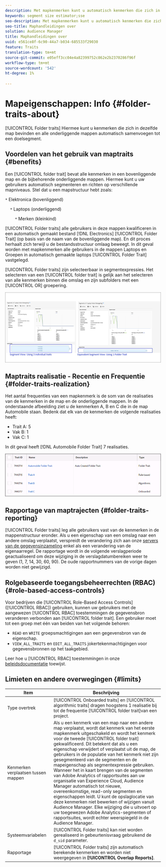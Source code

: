 ```yaml
---
description: Met mapkenmerken kunt u automatisch kenmerken die zich in dezelfde map bevinden en alle onderliggende mappen samenvoegen tot een doelsegment.
keywords: segment size estimator;sse
seo-description: Met mapkenmerken kunt u automatisch kenmerken die zich in dezelfde map bevinden en alle onderliggende mappen samenvoegen tot een doelsegment.
seo-title: Maphandleidingen over
solution: Audience Manager
title: Maphandleidingen over
uuid: e561ce8f-6c90-44a7-b034-685533f29030
feature: Traits
translation-type: tm+mt
source-git-commit: e05eff3cc04e4a82399752c862e2b2370286f96f
workflow-type: tm+mt
source-wordcount: '542'
ht-degree: 1%

---
```



# Mapeigenschappen: Info {#folder-traits-about}

[!UICONTROL Folder traits] Hiermee kunt u kenmerken die zich in dezelfde map bevinden en alle onderliggende mappen automatisch samenvoegen tot een doelsegment.

## Voordelen van het gebruik van maptraits {#benefits}

Een [!UICONTROL folder trait] bevat alle kenmerken in een bovenliggende map en de bijbehorende onderliggende mappen. Hiermee kunt u uw gebruikers automatisch segmenteren en richten op verschillende mapniveaus. Stel dat u een mapstructuur hebt zoals:

`*` Elektronica (bovenliggend)

    `*` Laptops (onderliggend)

        `*` Merken (kleinkind)

[!UICONTROL Folder traits] alle gebruikers in deze mappen kwalificeren in een automatisch gemaakt bestand  [!DNL Electronics] [!UICONTROL Folder Trait] (op basis van de naam van de bovenliggende map). En dit proces herhaalt zich terwijl u de bestandsstructuur omlaag beweegt. In dit geval worden met mapkenmerken alle gebruikers in de mappen Laptops en Groepen in automatisch gemaakte laptops [!UICONTROL Folder Trait] vastgelegd.

[!UICONTROL Folder traits] zijn selecteerbaar in segmentexpressies. Het selecteren van een [!UICONTROL folder trait] is gelijk aan het selecteren van alle kenmerken binnen die omslag en zijn subfolders met een [!UICONTROL OR] groepering.

![](assets/folder-traits-compare-border.jpg)

## Maptraits realisatie - Recentie en Frequentie {#folder-traits-realization}

Het aantal frequenties van een mapkenmerk is de som van de realisaties van de kenmerken in de map en de onderliggende mappen. In de onderstaande afbeelding ziet u de kenmerken A, B en C die in de map Automobile staan. Bedenk dat elk van de kenmerken de volgende realisaties heeft:

* Trait A: 5
* Vak B: 1
* Vak C: 1

In dit geval heeft [!DNL Automobile Folder Trait] 7 realisaties.

![](assets/folder_traits_rollup_border.png)

## Rapportage van maptrajecten {#folder-traits-reporting}

[!UICONTROL Folder traits] leg alle gebruikers vast van de kenmerken in de mappenstructuur eronder. Als u een eigenschap van een omslag naar een andere omslag verplaatst, verspreidt de verandering zich aan onze [servers van de gegevensinzameling](../../reference/system-components/components-data-collection.md) enkel als een verandering van de eigenaarregel. De rapportage wordt in de volgende verslagperiode geactualiseerd om deze wijziging in de verslagdatumbereiken weer te geven (1, 7, 14, 30, 60, 90). De oude rapportnummers van de vorige dagen worden niet gewijzigd.

## Rolgebaseerde toegangsbeheerrechten (RBAC) {#role-based-access-controls}

Voor bedrijven die [!UICONTROL Role-Based Access Controls] ([!UICONTROL RBAC]) gebruiken, kunnen uw gebruikers met de aangewezen [!UICONTROL RBAC] toestemmingen de gegevensbron veranderen verbonden aan [!UICONTROL folder trait]. Een gebruiker moet tot een groep met één van beiden van het volgende behoren:

* `READ` en  `WRITE` groepsmachtigingen aan een gegevensbron van de eigenschap.
* `VIEW_ALL_TRAITS` en  `EDIT_ALL_TRAITS` jokertekenmachtigingen voor gegevensbronnen op het taakgebied.

Leer hoe u [!UICONTROL RBAC] toestemmingen in onze [beleidsdocumentatie](../../features/administration/administration-overview.md#create-group) toewijst.

## Limieten en andere overwegingen {#limits}

| Item | Beschrijving |
|---|---|
| Type overtrek | [!UICONTROL Onboarded traits] en  [!UICONTROL algorithmic traits] dragen hoogstens 1 realisatie bij tot de frequentie  [!UICONTROL folder trait]van een project. |
| Kenmerken verplaatsen tussen mappen | Als u een kenmerk van een map naar een andere map verplaatst, wordt dat kenmerk van het eerste mapkenmerk uitgeschakeld en wordt het kenmerk voor de tweede [!UICONTROL folder trait] gekwalificeerd. Dit betekent dat als u een eigenschap verwijdert of verplaatst uit de map, de gebruikers in de populatie van het kenmerk niet zijn gesegmenteerd van de segmenten en de mapeigenschap als segmentexpressie gebruiken. <br> Wanneer het in kaart brengen van de segmenten van Adobe Analytics of rapportsuites aan uw organisatie van Experience Cloud, Audience Manager automatisch tot nieuwe, overeenkomstige, read-only segmenten en eigenschappen leidt. U kunt de opslaglocatie van deze kenmerken niet bewerken of wijzigen vanuit Audience Manager. Elke wijziging die u uitvoert op uw toegewezen Adobe Analytics-segmenten of rapportsuites, wordt echter weerspiegeld in de Audience Manager. |
| Systeemvariabelen | [!UICONTROL Folder traits] kan niet worden gerealiseerd in gebeurtenisvraag gebruikend de  `d_sid` parameter. |
| Rapportage | [!UICONTROL Folder traits] zijn automatisch berekende kenmerken en worden niet weergegeven in  **[!UICONTROL Overlap Reports]**. |